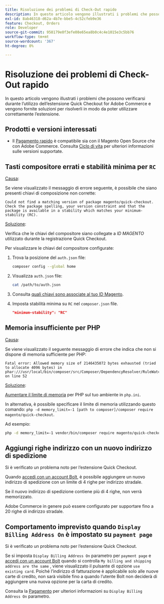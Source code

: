 ```yaml
---
title: Risoluzione dei problemi di Check-Out rapido
description: In questo articolo vengono illustrati i problemi che possono verificarsi durante l’utilizzo dell’estensione Quick Checkout for Adobe Commerce e vengono fornite soluzioni per risolverli in modo da poter utilizzare correttamente l’estensione.
exl-id: 8ab46318-d62a-4b7e-bbe5-4c52cfeb9e36
feature: Checkout, Orders
role: Developer
source-git-commit: 958179e0f3efe08e65ea8b0c4c4e1015e3c5bb76
workflow-type: tm+mt
source-wordcount: '367'
ht-degree: 0%

---
```


# Risoluzione dei problemi di Check-Out rapido

In questo articolo vengono illustrati i problemi che possono verificarsi durante l’utilizzo dell’estensione Quick Checkout for Adobe Commerce e vengono fornite soluzioni per risolverli in modo da poter utilizzare correttamente l’estensione.

## Prodotti e versioni interessati

* Il [Pagamento rapido](https://experienceleague.adobe.com/docs/commerce-merchant-services/quick-checkout/overview.html) è compatibile sia con il Magento Open Source che con Adobe Commerce. Consulta [Ciclo di vita](https://experienceleague.adobe.com/docs/commerce-operations/release/planning/lifecycle-policy.html) per ulteriori informazioni sulle versioni supportate.

## Tasti compositore errati e stabilità minima per `RC`

<u>Causa</u>:

Se viene visualizzato il messaggio di errore seguente, è possibile che siano presenti chiavi di composizione non corrette:

```terminal
Could not find a matching version of package magento/quick-checkout. Check the package spelling, your version constraint and that the package is available in a stability which matches your minimum-stability (RC).
```

<u>Soluzione</u>:

Verifica che le chiavi del compositore siano collegate a _ID MAGENTO_ utilizzato durante la registrazione Quick Checkout.

Per visualizzare le chiavi del compositore configurate:

1. Trova la posizione del `auth.json` file:

   ```bash
   composer config --global home
   ```

1. Visualizza `auth.json` file:

   ```bash
   cat /path/to/auth.json
   ```

1. Consulta [quali chiavi sono associate al tuo ID Magento](https://devdocs.magento.com/guides/v2.4/install-gde/prereq/connect-auth.html).

1. Imposta stabilità minima su `RC` nel `composer.json` file.

   ```json
   "minimum-stability": "RC"
   ```

## Memoria insufficiente per PHP

<u>Causa</u>:

Se viene visualizzato il seguente messaggio di errore che indica che non si dispone di memoria sufficiente per PHP:

```terminal
Fatal error: Allowed memory size of 2146435072 bytes exhausted (tried to allocate 4096 bytes) in phar:///usr/local/bin/composer/src/Composer/DependencyResolver/RuleWatchGraph.php on line 52
```

<u>Soluzione</u>:

[Aumentare il limite di memoria](https://devdocs.magento.com/cloud/project/magento-app-php-ini.html#increase-php-memory-limit) per PHP sul tuo ambiente in `php.ini`.

In alternativa, è possibile specificare il limite di memoria utilizzando questo comando: `php -d memory_limit=-1 [path to composer]/composer require magento/quick-checkout`.

Ad esempio:

```bash
php -d memory_limit=-1 vendor/bin/composer require magento/quick-checkout
```

## Aggiungi righe indirizzo con un nuovo indirizzo di spedizione

Si è verificato un problema noto per l’estensione Quick Checkout.

Quando [accedi con un account Bolt](https://help.bolt.com/shoppers/guides/checkout/log-in/), è possibile aggiungere un nuovo indirizzo di spedizione con un limite di 4 righe per indirizzo stradale.

Se il nuovo indirizzo di spedizione contiene più di 4 righe, non verrà memorizzato.

Adobe Commerce in genere può essere configurato per supportare fino a 20 righe di indirizzo stradale.

## Comportamento imprevisto quando `Display Billing Address On` è impostato su `payment page`

Si è verificato un problema noto per l’estensione Quick Checkout.

Se si imposta `Display Billing Address On` parametro per `payment page` e [accedi con un account Bolt](https://help.bolt.com/shoppers/guides/checkout/log-in/) quando si controlla `My billing and shipping address are the same` , viene visualizzato il pulsante di opzione `use existing card`. Poiché l’indirizzo di fatturazione è applicabile solo alle nuove carte di credito, non sarà visibile fino a quando l’utente Bolt non deciderà di aggiungere una nuova opzione per la carta di credito.

Consulta la [Pagamento](https://docs.magento.com/user-guide/configuration/sales/checkout.html) per ulteriori informazioni su `Display Billing Address On` parametro.
